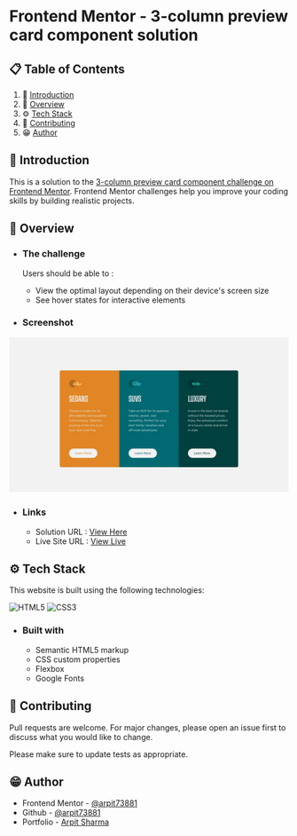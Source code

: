 # Frontend Mentor - 3-column preview card component solution

## 📋 <a name="table">Table of Contents</a>

1. 🤖 [Introduction](#introduction)
2. 🔋 [Overview](#overview)
3. ⚙️ [Tech Stack](#techstack)
4. 🚀 [Contributing](#contribute)
5. 😁 [Author](#author)

## <a name="introduction">🤖 Introduction</a>

This is a solution to the [3-column preview card component challenge on Frontend Mentor](https://www.frontendmentor.io/challenges/3column-preview-card-component-pH92eAR2-). Frontend Mentor challenges help you improve your coding skills by building realistic projects.  

## <a name="overview">🔋 Overview</a>

- ### The challenge

  Users should be able to :
  - View the optimal layout depending on their device's screen size
  - See hover states for interactive elements

- ### Screenshot

![My design](./design/desktop-design.jpg)

- ### Links

  - Solution URL : [View Here](https://github.com/ARPIT73881/FrontendMentor-3-column-Preview-Card-Component)
  - Live Site URL : [View Live](https://arpit73881.github.io/FrontendMentor-3-column-Preview-Card-Component/)

## <a name="techstack">⚙️ Tech Stack</a>

This website is built using the following technologies:

![HTML5](https://img.shields.io/badge/html5-%23E34F26.svg?style=for-the-badge&logo=html5&logoColor=white)
![CSS3](https://img.shields.io/badge/css3-%231572B6.svg?style=for-the-badge&logo=css3&logoColor=white)

- ### Built with

  - Semantic HTML5 markup
  - CSS custom properties
  - Flexbox
  - Google Fonts

## <a name="contribute"> 🚀 Contributing</a>

Pull requests are welcome. For major changes, please open an issue first
to discuss what you would like to change.

Please make sure to update tests as appropriate.

## <a name="author"> 😁 Author</a>

- Frontend Mentor - [@arpit73881](https://www.frontendmentor.io/profile/arpit73881)
- Github - [@arpit73881](https://github.com/ARPIT73881)
- Portfolio - [Arpit Sharma](https://getarpit.netlify.app)